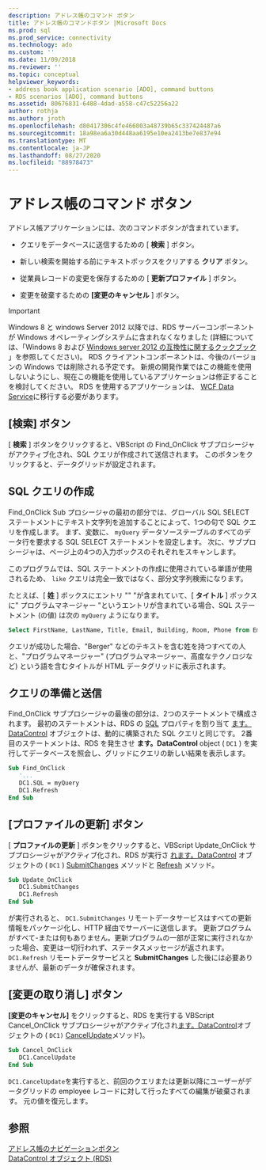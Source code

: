 ```yaml
---
description: アドレス帳のコマンド ボタン
title: アドレス帳のコマンドボタン |Microsoft Docs
ms.prod: sql
ms.prod_service: connectivity
ms.technology: ado
ms.custom: ''
ms.date: 11/09/2018
ms.reviewer: ''
ms.topic: conceptual
helpviewer_keywords:
- address book application scenario [ADO], command buttons
- RDS scenarios [ADO], command buttons
ms.assetid: 80676831-6488-4dad-a558-c47c52256a22
author: rothja
ms.author: jroth
ms.openlocfilehash: d80417306c4fe466003a48739b65c337424487a6
ms.sourcegitcommit: 18a98ea6a30d448aa6195e10ea2413be7e837e94
ms.translationtype: MT
ms.contentlocale: ja-JP
ms.lasthandoff: 08/27/2020
ms.locfileid: "88978473"
---
```

# <a name="address-book-command-buttons"></a>アドレス帳のコマンド ボタン
アドレス帳アプリケーションには、次のコマンドボタンが含まれています。  
  
-   クエリをデータベースに送信するための [ **検索** ] ボタン。  
  
-   新しい検索を開始する前にテキストボックスをクリアする **クリア** ボタン。  
  
-   従業員レコードの変更を保存するための [ **更新プロファイル** ] ボタン。  
  
-   変更を破棄するための **[変更のキャンセル** ] ボタン。  
  
> [!IMPORTANT]
>  Windows 8 と windows Server 2012 以降では、RDS サーバーコンポーネントが Windows オペレーティングシステムに含まれなくなりました (詳細については、「Windows 8 および [Windows server 2012 の互換性に関するクックブック](https://www.microsoft.com/download/details.aspx?id=27416) 」を参照してください)。 RDS クライアントコンポーネントは、今後のバージョンの Windows では削除される予定です。 新規の開発作業ではこの機能を使用しないようにし、現在この機能を使用しているアプリケーションは修正することを検討してください。 RDS を使用するアプリケーションは、 [WCF Data Service](https://go.microsoft.com/fwlink/?LinkId=199565)に移行する必要があります。  
  
## <a name="find-button"></a>[検索] ボタン  
 [ **検索** ] ボタンをクリックすると、VBScript の Find_OnClick サブプロシージャがアクティブ化され、SQL クエリが作成されて送信されます。 このボタンをクリックすると、データグリッドが設定されます。  
  
## <a name="building-the-sql-query"></a>SQL クエリの作成  
 Find_OnClick Sub プロシージャの最初の部分では、グローバル SQL SELECT ステートメントにテキスト文字列を追加することによって、1つの句で SQL クエリを作成します。 まず、変数に、 `myQuery` データソーステーブルのすべてのデータ行を要求する SQL SELECT ステートメントを設定します。 次に、サブプロシージャは、ページ上の4つの入力ボックスのそれぞれをスキャンします。  
  
 このプログラムでは、SQL ステートメントの作成に使用されている単語が使用されるため、 `like` クエリは完全一致ではなく、部分文字列検索になります。  
  
 たとえば、[ **姓** ] ボックスにエントリ "" "が含まれていて、[ **タイトル** ] ボックスに" プログラムマネージャー "というエントリが含まれている場合、SQL ステートメント (の値) は次の `myQuery` ようになります。  
  
```sql
Select FirstName, LastName, Title, Email, Building, Room, Phone from Employee where lastname like 'Berge%' and title like 'Program Manager%'  
```  
  
 クエリが成功した場合、"Berger" などのテキストを含む姓を持つすべての人と、"プログラムマネージャー" (プログラムマネージャー、高度なテクノロジなど) という語を含むタイトルが HTML データグリッドに表示されます。  
  
## <a name="preparing-and-sending-the-query"></a>クエリの準備と送信  
 Find_OnClick サブプロシージャの最後の部分は、2つのステートメントで構成されます。 最初のステートメントは、RDS の [SQL](../../reference/rds-api/sql-property.md) プロパティを割り当て [ます。DataControl](../../reference/rds-api/datacontrol-object-rds.md) オブジェクトは、動的に構築された SQL クエリと同じです。 2番目のステートメントは、RDS を発生させ **ます。DataControl** object ( `DC1` ) を実行してデータベースを照会し、グリッドにクエリの新しい結果を表示します。  
  
```vb
Sub Find_OnClick  
   '...  
   DC1.SQL = myQuery  
   DC1.Refresh  
End Sub  
```  
  
## <a name="update-profile-button"></a>[プロファイルの更新] ボタン  
 [ **プロファイルの更新** ] ボタンをクリックすると、VBScript Update_OnClick サブプロシージャがアクティブ化され、RDS が実行さ [れます。DataControl](../../reference/rds-api/datacontrol-object-rds.md) オブジェクトの ( `DC1` ) [SubmitChanges](../../reference/rds-api/submitchanges-method-rds.md) メソッドと [Refresh](../../reference/rds-api/refresh-method-rds.md) メソッド。  
  
```vb
Sub Update_OnClick  
   DC1.SubmitChanges  
   DC1.Refresh  
End Sub  
```  
  
 が実行されると、 `DC1.SubmitChanges` リモートデータサービスはすべての更新情報をパッケージ化し、HTTP 経由でサーバーに送信します。 更新プログラムがすべて-または何もありません。更新プログラムの一部が正常に実行されなかった場合、変更は一切行われず、ステータスメッセージが返されます。 `DC1.Refresh` リモートデータサービスと **SubmitChanges** した後には必要ありませんが、最新のデータが確保されます。  
  
## <a name="cancel-changes-button"></a>[変更の取り消し] ボタン  
 **[変更のキャンセル]** をクリックすると、RDS を実行する VBScript Cancel_OnClick サブプロシージャがアクティブ化され[ます。DataControl](../../reference/rds-api/datacontrol-object-rds.md)オブジェクトの ( `DC1)` [CancelUpdate](../../reference/rds-api/cancelupdate-method-rds.md)メソッド)。  
  
```vb
Sub Cancel_OnClick  
   DC1.CancelUpdate  
End Sub  
```  
  
 `DC1.CancelUpdate`を実行すると、前回のクエリまたは更新以降にユーザーがデータグリッドの employee レコードに対して行ったすべての編集が破棄されます。 元の値を復元します。  
  
## <a name="see-also"></a>参照  
 [アドレス帳のナビゲーションボタン](./address-book-navigation-buttons.md)   
 [DataControl オブジェクト (RDS)](../../reference/rds-api/datacontrol-object-rds.md)